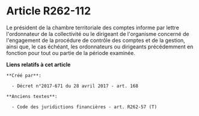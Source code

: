 # Article R262-112

Le président de la chambre territoriale des comptes informe par lettre l'ordonnateur de la collectivité ou le dirigeant de
l'organisme concerné de l'engagement de la procédure de contrôle des comptes et de la gestion, ainsi que, le cas échéant, les
ordonnateurs ou dirigeants précédemment en fonction pour tout ou partie de la période examinée.

**Liens relatifs à cet article**

	**Créé par**:

	  - Décret n°2017-671 du 28 avril 2017 - art. 168

	**Anciens textes**:

	  - Code des juridictions financières - art. R262-57 (T)
